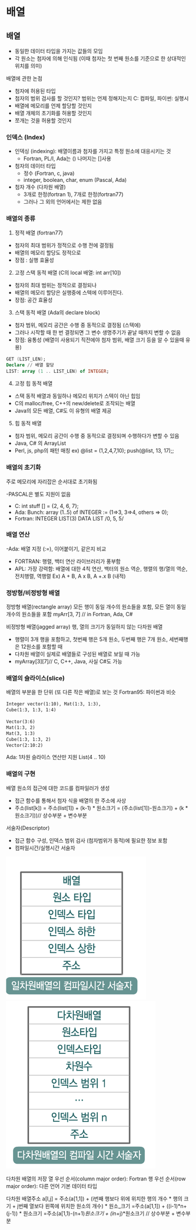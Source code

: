 # 배열

## 배열
- 동일한 데이터 타입을 가지는 값들의 모임
- 각 원소는 첨자에 의해 인식됨 (이때 첨자는 첫 번째 원소를 기준으로 한 상대적인 위치를 의미)

배열에 관한 논점
- 첨자에 허용된 타입
- 첨자의 범위 검사를 할 것인지? 범위는 언제 정해지는지 C: 컴파일, 파이썬: 실행시
- 배열에 메모리를 언제 할당할 것인지
- 배열 개체의 초기화를 허용할 것인지
- 쪼개는 것을 허용할 것인지

### 인덱스 (Index)

- 인덱싱 (indexing): 배열이름과 첨자를 가지고 특정 원소에 대응시키는 것
	- Fortran, PL/I, Ada는 () 나머지는 []사용
- 첨자의 데이터 타입
	- 정수 (Fortran, c, java)
	- integer, boolean, char, enum (Pascal, Ada)
- 첨자 개수 (다차원 배열)
	- 3개로 한정(fortran 1), 7개로 한정(fortran77)
	- 그러나 그 외의 언어에서는 제한 없음

### 배열의 종류
1. 정적 배열 (fortran77)
- 첨자의 최대 범위가 정적으로 수행 전에 결정됨
- 배열의 메모리 할당도 정적으로
- 장점 : 실행 효율성

2. 고정 스택 동적 배열 (C의 local 배열: int arr[10])
- 첨자의 최대 범위는 정적으로 결정되나
- 배열의 메모리 할당은 실행중에 스텍에 이루어진다.
- 장점: 공간 효율성

3. 스택 동적 배열 (Ada의 declare block) 
- 첨자 범위, 메모리 공간은 수행 중 동적으로 결정됨 (스텍에)
- 그러나 시작할 때 한 번 결정되면 그 변수 생명주기가 끝날 때까지 변할 수 없음
- 장점: 융통성 (배열이 사용되기 직전에야 첨자 범위, 배열 크기 등을 알 수 있을때 유용)
```ada
GET (LIST_LEN);
Declare // 배열 할당
LIST: array (1 .. LIST_LEN) of INTEGER;
```

4. 고정 힙 동적 배열
- 스택 동적 배열과 동일하나 메모리 위치가 스텍이 아닌 힙임
- C의 malloc/free, C++의 new/delete로 조작되는 배열
- Java의 모든 배열, C#도 이 유형의 배열 제공

5.  힙 동적 배열
- 첨자 범위, 메모리 공간이 수행 중 동적으로 결정되며 수행하다가 변할 수 있음
- Java, C# 의 ArrayList
- Perl, js, php의 패턴 매칭 ex) @list = (1,2,4,7,10); push(@list, 13, 17);;

### 배열의 초기화
주로 메모리에 자리잡은 순서대로 초기화됨

-PASCAL은 별도 지원이 없음
- C: int stuff [] = {2, 4, 6, 7};
- Ada: Bunch: array (1..5) of INTEGER := (1=>3, 3=>4, others => 0);
- Fortran: INTEGER LIST(3) DATA LIST /0, 5, 5/

### 배열 연산
-Ada: 배열 지정 (:=), 이어붙이기, 같은지 비교
- FORTRAN: 행렬, 백터 연산 라이브러리가 풍부함
- APL: 가장 강력함: 배열에 대한 4칙 연산, 백터의 원소 역순, 행렬의 행/열의 역순, 전치행렬, 역행렬 
Ex) A + B, A x B, A +.x B (내적)

### 정방형/비정방형 배열

정방형 배열(rectangle array)
모든 행이 동일 개수의 원소들을 포함, 모든 열이 동일 개수의 원소들을 포함
myArr[3, 7] // in Fortran, Ada, C#

비정방형 배열(jagged array) 행, 열의 크기가 동일하지 않는 다차원 배열
- 행렬이 3개 행을 포함하고, 첫번째 행은 5개 원소, 두번째 행은 7개 원소, 세번째행은 12원소를 포함할 때
- 다차원 배열이 실제로 배열들로 구성된 배열로 보일 때 가능
- myArray[3][7]// C, C++, Java, 사실 C#도 가능

### 배열의 슬라이스(slice)
배열의 부분을 한 단위 (또 다른 작은 배열)로 보는 것
Fortran95: 파이썬과 비슷
```FORTRAN95
Integer vector(1:10), Mat(1:3, 1:3),
Cube(1:3, 1:3, 1:4)

Vector(3:6)
Mat(1:3, 2)
Mat(3, 1:3)
Cube(1:3, 1:3, 2)
Vector(2:10:2)
```
Ada: 1차원 슬라이스 연산만 지원
List(4 .. 10)

### 배열의 구현
배열 원소의 접근에 대한 코드를 컴파일러가 생성
- 접근 함수를 통해서 첨자 식을 배열의 한 주소에 사상
- 주소(list[k]) = 주소(list[1]) + (k-1) * 원소크기 = (주소(list[1])-원소크기) + (k * 원소크기))// 상수부분 + 변수부분

서술자(Descriptor)
- 접근 함수 구성, 인덱스 범위 검사 (첨자범위가 동적)에 필요한 정보 포함
- 컴파일시간/실행시간 서술자

![일차원배열서술자](https://github.com/noelvalent/TIL/blob/master/concept_of_programming_language/imgs/190731.png)
![다차원배열서술자](https://github.com/noelvalent/TIL/blob/master/concept_of_programming_language/imgs/190731-1.png)

다차원 배열의 저장
열 우선 순서(column major order): Fortran
행 우선 순서(row major order): 다른 언어 기본 데이터 타입

다차원 배열주소
a[I,j] = 주소(a[1,1]) + (i번째 행보다 위에 위치한 행의 개수 * 행의 크기 + j번째 열보다 왼쪽에 위치한 원소의 개수) * 원소_크기
=주소(a[1,1]) + ((i-1)*n+(j-1)) * 원소크기
=주소(a[1,1)-(n+1)*원소크기 + (i*n+j)*원소크기 // 상수부분 + 변수부분
